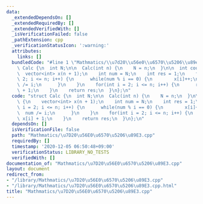 ```yaml
---
data:
  _extendedDependsOn: []
  _extendedRequiredBy: []
  _extendedVerifiedWith: []
  _isVerificationFailed: false
  _pathExtension: cpp
  _verificationStatusIcon: ':warning:'
  attributes:
    links: []
  bundledCode: "#line 1 \"Mathmatics/\\u7d20\\u56e0\\u6570\\u5206\\u89e3.cpp\"\nstruct\
    \ Calc {\n  int N;\n\n  Calc(int n) {\n    N = n;\n  }\n\n  int count() {\n  \
    \  vector<int> x(n + 1);\n    int num = N;\n    int res = 1;\n    for(int i =\
    \ 2; i <= n; i++) {\n      while(num % i == 0) {\n        x[i]++;\n        num\
    \ /= i;\n      }\n    }\n    for(int i = 2; i <= n; i++) {\n      res *= x[i]\
    \ + 1;\n    }\n    return res;\n  }\n};\n"
  code: "struct Calc {\n  int N;\n\n  Calc(int n) {\n    N = n;\n  }\n\n  int count()\
    \ {\n    vector<int> x(n + 1);\n    int num = N;\n    int res = 1;\n    for(int\
    \ i = 2; i <= n; i++) {\n      while(num % i == 0) {\n        x[i]++;\n      \
    \  num /= i;\n      }\n    }\n    for(int i = 2; i <= n; i++) {\n      res *=\
    \ x[i] + 1;\n    }\n    return res;\n  }\n};\n"
  dependsOn: []
  isVerificationFile: false
  path: "Mathmatics/\u7D20\u56E0\u6570\u5206\u89E3.cpp"
  requiredBy: []
  timestamp: '2020-12-05 06:50:48+09:00'
  verificationStatus: LIBRARY_NO_TESTS
  verifiedWith: []
documentation_of: "Mathmatics/\u7D20\u56E0\u6570\u5206\u89E3.cpp"
layout: document
redirect_from:
- "/library/Mathmatics/\u7D20\u56E0\u6570\u5206\u89E3.cpp"
- "/library/Mathmatics/\u7D20\u56E0\u6570\u5206\u89E3.cpp.html"
title: "Mathmatics/\u7D20\u56E0\u6570\u5206\u89E3.cpp"
---
```


